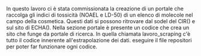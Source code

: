 In questo lavoro ci è stata commissionata la creazione di un portale che raccolga gli indici di tossicità (NOAEL e LD-50) di un elenco di molecole nel campo della cosmetica. Questi dati si possono ritrovare dal  sodel del CIR() e sul sito di ECHA(). Nella sezione portale è presente un codice che crea un sito che funge da portale di ricerca. In quella chiamata lavoro_scraping c'è tutto il codice innerente all'estrapolazione dei dati. eseguire il file repositori per poter far funzionare ogni codice.
